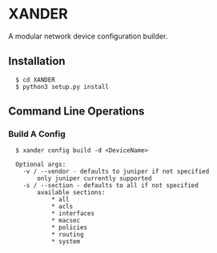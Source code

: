 # XANDER
A modular network device configuration builder.
## Installation
```
  $ cd XANDER
  $ python3 setup.py install
```
## Command Line Operations
### Build A Config
```
  $ xander config build -d <DeviceName> 

  Optional args:
    -v / --vendor - defaults to juniper if not specified
        only juniper currently supported
    -s / --section - defaults to all if not specified
        available sections:
            * all
            * acls
            * interfaces
            * macsec
            * policies
            * routing
            * system
```